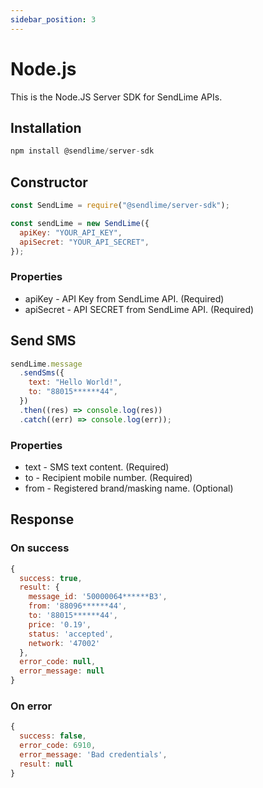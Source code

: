 ```yaml
---
sidebar_position: 3
---
```


# Node.js

This is the Node.JS Server SDK for SendLime APIs.

## Installation

```js
npm install @sendlime/server-sdk
```

## Constructor

```js
const SendLime = require("@sendlime/server-sdk");

const sendLime = new SendLime({
  apiKey: "YOUR_API_KEY",
  apiSecret: "YOUR_API_SECRET",
});
```

### Properties

- apiKey - API Key from SendLime API. (Required)
- apiSecret - API SECRET from SendLime API. (Required)

## Send SMS

```js
sendLime.message
  .sendSms({
    text: "Hello World!",
    to: "88015******44",
  })
  .then((res) => console.log(res))
  .catch((err) => console.log(err));
```

### Properties

- text - SMS text content. (Required)
- to - Recipient mobile number. (Required)
- from - Registered brand/masking name. (Optional)

## Response

### On success

```js
{
  success: true,
  result: {
    message_id: '50000064******B3',
    from: '88096******44',
    to: '88015******44',
    price: '0.19',
    status: 'accepted',
    network: '47002'
  },
  error_code: null,
  error_message: null
}
```

### On error

```js
{
  success: false,
  error_code: 6910,
  error_message: 'Bad credentials',
  result: null
}
```
